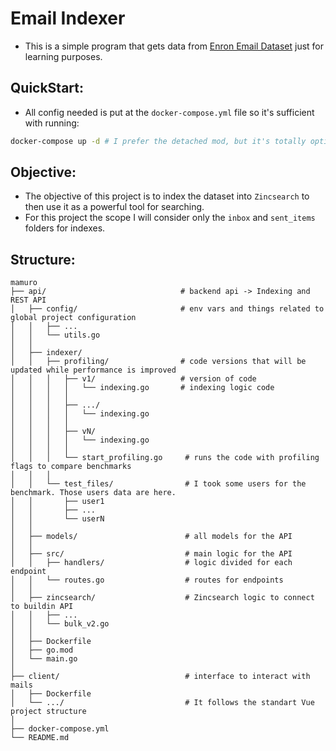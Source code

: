 # Email Indexer

- This is a simple program that gets data from [Enron Email Dataset](https://www.cs.cmu.edu/~enron/) just for learning
  purposes.

## QuickStart:

- All config needed is put at the `docker-compose.yml` file so it's sufficient with running:

```zsh
docker-compose up -d # I prefer the detached mod, but it's totally optional
```

## Objective:

- The objective of this project is to index the dataset into `Zincsearch` to then use it as a powerful tool for
  searching.
- For this project the scope I will consider only the `inbox` and `sent_items` folders for indexes.

## Structure:

```
mamuro
├── api/                              # backend api -> Indexing and REST API
│   ├── config/                       # env vars and things related to global project configuration
│   │   ├── ...
│   │   └── utils.go
│   │
│   ├── indexer/               
│   │   ├── profiling/                # code versions that will be updated while performance is improved
│   │   │   ├── v1/                   # version of code
│   │   │   │   └── indexing.go       # indexing logic code
│   │   │   │
│   │   │   ├── .../                 
│   │   │   │   └── indexing.go     
│   │   │   │
│   │   │   ├── vN/                 
│   │   │   │   └── indexing.go     
│   │   │   │
│   │   │   └── start_profiling.go     # runs the code with profiling flags to compare benchmarks
│   │   │   
│   │   └── test_files/                # I took some users for the benchmark. Those users data are here.
│   │       ├── user1
│   │       ├── ...
│   │       └── userN
│   │
│   ├── models/                        # all models for the API
│   │
│   ├── src/                           # main logic for the API
│   │   ├── handlers/                  # logic divided for each endpoint
│   │   └── routes.go                  # routes for endpoints
│   │
│   ├── zincsearch/                    # Zincsearch logic to connect to buildin API 
│   │   ├── ...
│   │   └── bulk_v2.go
│   │
│   ├── Dockerfile
│   ├── go.mod
│   └── main.go
│
├── client/                            # interface to interact with mails
│   ├── Dockerfile
│   └── .../                           # It follows the standart Vue project structure
│
├── docker-compose.yml
└── README.md
```
